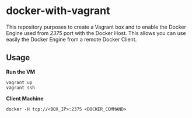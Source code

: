 # docker-with-vagrant

This repository purposes to create a Vagrant box and to enable the Docker Engine used from _2375_ port with the Docker Host. This allows you can use easily the Docker Engine from a remote Docker Client.

## Usage

**Run the VM**
```shell
vagrant up
vagrant ssh
```

**Client Machine**

```shell
docker -H tcp://<BOX_IP>:2375 <DOCKER_COMMAND>
```
